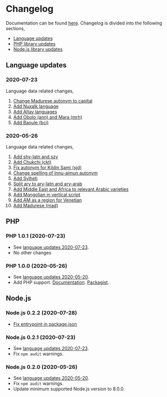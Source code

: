 # Changelog

Documentation can be found [here](https://language-data.readthedocs.io/en/latest/). Changelog is divided into the following sections,

- [Language updates](#language-updates)
- [PHP library updates](#php)
- [Node.js library updates](#nodejs)

## Language updates
### 2020-07-23
Language data related changes,
1. [Change Madurese autonym to capital](https://github.com/wikimedia/language-data/pull/106)
2. [Add Nuxalk language](https://github.com/wikimedia/language-data/pull/108)
3. [Add Altay languages](https://github.com/wikimedia/language-data/pull/107)
4. [Add Obolo (ann) and Mara (mrh)](https://github.com/wikimedia/language-data/pull/109)
5. [Add Baoule (bci)](https://github.com/wikimedia/language-data/pull/110)

### 2020-05-26
Language data related changes,
1. [Add shy-latn and szy](https://github.com/wikimedia/language-data/pull/76)
2. [Add Chukchi (ckt)](https://github.com/wikimedia/language-data/pull/78)
3. [Fix autonym for Kildin Sami (sjd)](https://github.com/wikimedia/language-data/pull/90)
4. [Change spelling of Innu-aimun autonym](https://github.com/wikimedia/language-data/pull/93)
5. [Add Sylheti ](https://github.com/wikimedia/language-data/pull/94)
6. [Split ary to ary-latn and ary-arab](https://github.com/wikimedia/language-data/pull/92)
7. [Add Middle East and Africa to relevant Arabic varieties](https://github.com/wikimedia/language-data/pull/92)
8. [Add Mongolian in vertical script ](https://github.com/wikimedia/language-data/pull/95)
9. [Add AM as a region for Venetian](https://github.com/wikimedia/language-data/pull/96)
10. [Add Madurese (mad)](https://github.com/wikimedia/language-data/pull/#104)

## PHP
### PHP 1.0.1 (2020-07-23)
- See [language updates 2020-07-23](#2020-07-23).
- No other changes

### PHP 1.0.0 (2020-05-26)
- See [language updates 2020-05-20](#2020-05-20).
- Add PHP support. [Documentation](https://language-data.readthedocs.io/en/latest/api/languagedata/languageutil.html). [Packagist](https://packagist.org/packages/wikimedia/language-data).

## Node.js
### Node.js 0.2.2 (2020-07-28)
- [Fix entrypoint in package.json](https://github.com/wikimedia/language-data/pull/116)

### Node.js 0.2.1 (2020-07-23)
- See [language updates 2020-07-23](#2020-07-23).
- Fix `npm audit` warnings.

### Node.js 0.2.0 (2020-05-26)
- See [language updates 2020-05-20](#2020-05-20).
- Fix `npm audit` warnings.
- Update minimum supported Node.js version to 8.0.0.
